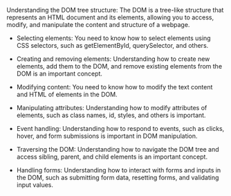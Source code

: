 Understanding the DOM tree structure: The DOM is a tree-like structure that represents an HTML document and its elements, allowing you to access, modify, and manipulate the content and structure of a webpage.

- Selecting elements: You need to know how to select elements using CSS selectors, such as getElementById, querySelector, and others.

- Creating and removing elements: Understanding how to create new elements, add them to the DOM, and remove existing elements from the DOM is an important concept.

- Modifying content: You need to know how to modify the text content and HTML of elements in the DOM.

- Manipulating attributes: Understanding how to modify attributes of elements, such as class names, id, styles, and others is important.

- Event handling: Understanding how to respond to events, such as clicks, hover, and form submissions is important in DOM manipulation.

- Traversing the DOM: Understanding how to navigate the DOM tree and access sibling, parent, and child elements is an important concept.

- Handling forms: Understanding how to interact with forms and inputs in the DOM, such as submitting form data, resetting forms, and validating input values.

